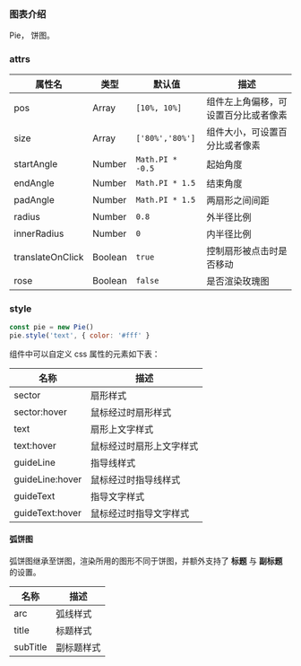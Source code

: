 ### 图表介绍

Pie， 饼图。

### attrs

| 属性名           | 类型    | 默认值           | 描述                                 |
| ---------------- | ------- | ---------------- | ------------------------------------ |
| pos              | Array   | `[10%, 10%]`     | 组件左上角偏移，可设置百分比或者像素 |
| size             | Array   | `['80%','80%']`  | 组件大小，可设置百分比或者像素       |
| startAngle       | Number  | `Math.PI * -0.5` | 起始角度                             |
| endAngle         | Number  | `Math.PI * 1.5`  | 结束角度                             |
| padAngle         | Number  | `Math.PI * 1.5`  | 两扇形之间间距                       |
| radius           | Number  | `0.8`            | 外半径比例                           |
| innerRadius      | Number  | `0`              | 内半径比例                           |
| translateOnClick | Boolean | `true`           | 控制扇形被点击时是否移动             |
| rose             | Boolean | `false`          | 是否渲染玫瑰图                       |

### style

```javascript
const pie = new Pie()
pie.style('text', { color: '#fff' }
```

组件中可以自定义 css 属性的元素如下表：

| 名称            | 描述                     |
| --------------- | ------------------------ |
| sector          | 扇形样式                 |
| sector:hover    | 鼠标经过时扇形样式       |
| text            | 扇形上文字样式           |
| text:hover      | 鼠标经过时扇形上文字样式 |
| guideLine       | 指导线样式               |
| guideLine:hover | 鼠标经过时指导线样式     |
| guideText       | 指导文字样式             |
| guideText:hover | 鼠标经过时指导文字样式   |

#### 弧饼图

弧饼图继承至饼图，渲染所用的图形不同于饼图，并额外支持了 **标题** 与 **副标题** 的设置。

| 名称     | 描述       |
| -------- | ---------- |
| arc      | 弧线样式   |
| title    | 标题样式   |
| subTitle | 副标题样式 |
